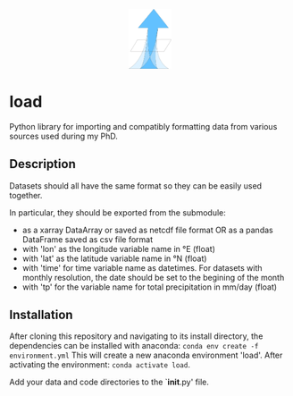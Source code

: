 <p align="center" width="100%">
    <img width="15%" src="figures/load_logo.png">
</p>

# load

Python library for importing and compatibly formatting data from various sources used during my PhD.

## Description

Datasets should all have the same format so they can be easily used together.

In particular, they should be exported from the submodule:

- as a xarray DataArray or saved as netcdf file format OR as a pandas DataFrame saved as csv file format
- with 'lon' as the longitude variable name in °E (float)
- with 'lat' as the latitude variable name in °N (float)
- with 'time' for time variable name as datetimes. For datasets with monthly resolution, the date should be set to the begining of the month
- with 'tp' for the variable name for total precipitation in mm/day (float)

## Installation

After cloning this repository and navigating to its install directory, the dependencies can be installed with anaconda: `conda env create -f environment.yml` This will create a new anaconda environment 'load'. After activating the environment: `conda activate load`.

Add your data and code directories to the `__init__.py' file.
